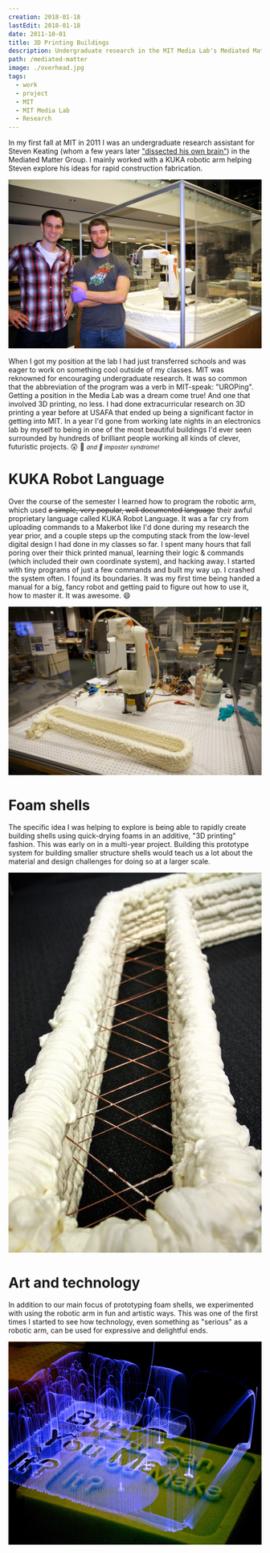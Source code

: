 ```yaml
---
creation: 2018-01-18
lastEdit: 2018-01-18
date: 2011-10-01
title: 3D Printing Buildings
description: Undergraduate research in the MIT Media Lab's Mediated Matter group
path: /mediated-matter
image: ./overhead.jpg
tags:
  - work
  - project
  - MIT
  - MIT Media Lab
  - Research
---
```


In my first fall at MIT in 2011 I was an undergraduate research assistant for Steven Keating (whom a few years later ["dissected his own brain"](https://www.wired.com/2016/02/the-man-who-dissected-his-own-brain/)) in the Mediated Matter Group. I mainly worked with a KUKA robotic arm helping Steven explore his ideas for rapid construction fabrication.

![Me and Steven cheesin' it up in front of the test bed after a successful experiment 🤓](./meandsteve.jpg)

When I got my position at the lab I had just transferred schools and was eager to work on something cool outside of my classes. MIT was reknowned for encouraging undergraduate research. It was so common that the abbreviation of the program was a verb in MIT-speak: "UROPing". Getting a position in the Media Lab was a dream come true! And one that involved 3D printing, no less. I had done extracurricular research on 3D printing a year before at USAFA that ended up being a significant factor in getting into MIT. In a year I'd gone from working late nights in an electronics lab by myself to being in one of the most beautiful buildings I'd ever seen surrounded by hundreds of brilliant people working all kinds of clever, futuristic projects. 😲 💙 <small>_and 👋 imposter syndrome!_</small>

# KUKA Robot Language

Over the course of the semester I learned how to program the robotic arm, which used ~~a simple, very popular, well documented language~~ their awful proprietary language called KUKA Robot Language. It was a far cry from uploading commands to a Makerbot like I'd done during my research the year prior, and a couple steps up the computing stack from the low-level digital design I had done in my classes so far. I spent many hours that fall poring over their thick printed manual, learning their logic & commands (which included their own coordinate system), and hacking away. I started with tiny programs of just a few commands and built my way up. I crashed the system often. I found its boundaries. It was my first time being handed a manual for a big, fancy robot and getting paid to figure out how to use it, how to master it. It was awesome. 😄

![One of our first successful experiments using the arm and the foam canister in tandem](./earlyexperiment.jpg)

# Foam shells

The specific idea I was helping to explore is being able to rapidly create building shells using quick-drying foams in an additive, "3D printing" fashion. This was early on in a multi-year project. Building this prototype system for building smaller structure shells would teach us a lot about the material and design challenges for doing so at a larger scale.

![A close up on one of the printed shells](./closeup.jpg)

# Art and technology

In addition to our main focus of prototyping foam shells, we experimented with using the robotic arm in fun and artistic ways. This was one of the first times I started to see how technology, even something as "serious" as a robotic arm, can be used for expressive and delightful ends.

![Light art made with long exposure photography and the robotic arm. I love looking closely at the paths the arm makes, its complex planning laid out so neatly](./lightcloseup.jpg)
